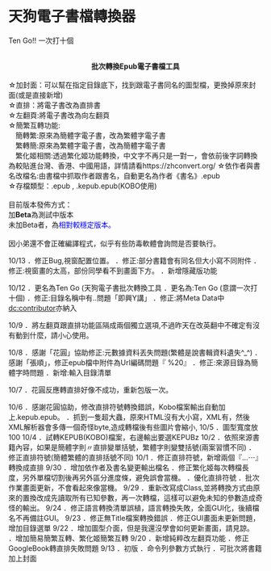 # 天狗電子書檔轉換器<BR>
Ten Go!! 一次打十個<BR>
<BR>
  <B><CENTER>批次轉換Epub電子書檔工具</CENTER></B><BR>
☆加封面：可以幫在指定目錄底下，找到跟電子書同名的圖型檔，更換掉原來封面(或是直接新增)<BR>
☆直排：將電子書改為直排書<BR>
☆左翻頁:將電子書改為向左翻頁<BR>
☆簡繁互轉功能:<BR>
　簡轉繁:原來為簡體字電子書，改為繁體字電子書<BR>
　繁轉簡:原來為繁體字電子書，改為簡體字電子書<BR>
　繁化姬相關:透過繁化姬功能轉換，中文字不再只是一對一，會依前後字詞轉換為較貼進台灣、香港、中國用語，詳情請看https://zhconvert.org/
☆依作者與書名改檔名:由書檔中抓取作者跟書名，自動更名為作者《書名》.epub<BR>
☆存檔類型：.epub , .kepub.epub(KOBO使用)<BR>
<BR>
目前版本發佈方式：<BR>
加<B>Beta</b>為測試中版本<BR>
未加Beta者，為<font color="blue">相對較穩定版本。</font><BR>
<BR>
因小弟還不會正確編譯程式，似乎有些防毒軟體會詢問是否要執行。<BR>

10/13
  ．修正Bug,視窗配置位置。
  ．修正:部分書籍會有同名但大小寫不同附件
  ．修正:視窗畫的太高，部份同學看不到畫面下方。
  ．新增隱藏版功能

10/12 
  ．更名為Ten Go (天狗電子書批次轉換工具
  ．更名為:Ten Go (意謂一次打十個)
  ．修正:目錄名稱中有..問題「即興Y講」
  ．修正:將Meta Data中<dc:contributor>亦納入

10/9
  ．將左翻頁跟直排功能區隔成兩個獨立選項,不過昨天在改英翻中不確定有沒有動到什麼，請小心使用。

10/8
 ．感謝「花圓」協助修正:元數據資料丟失問題(繁體是說書輯資料遺失^_^)
 ．感謝「張順」，修正epub檔中附件為Url編碼問題『 %20』 
 ．修正:來源目錄為簡體字時問題
 ．新增:輸入目錄清單

10/7
  ．花圓反應轉直排好像不成功，重新包版一次。

10/6
  ．感謝花圓協助，修改直排符號轉換錯誤，Kobo檔案輸出自動加上.kepub.epub。
  ．抓到一隻超大蟲，原來HTML沒有大小寫，XML有，然後XML解析器會多傳一個奇怪byte,造成轉檔後有些圖片會縮小,
10/5
  ．圖型寬度放100
10/4
  ．試轉KEPUB(KOBO)檔案，右邊輸出要選KEPUBz
10/2
  ．依照來源書籍內容，如果是簡體字則〃直排變單括號，繁體字則變雙括號(兩案習慣不同)
  ．修正直排符號(簡體繁體的直排括號不同)
10/1
  ．修正直排符號，新增兩個『…⋯』轉換成直排
9/30
  ．增加依作者及書名變更輸出檔名
  ．修正繁化姬每次轉檔長度，另外單檔切割後再另外區分進度條，避免誤會當機。
  ．優化直排符號
  ．批次作業畫面更新，不會看起來像當機。
9/29
  ．重新改寫成Class,並將轉換方式由原來的置換改成先讀取所有已知參數，再一次轉檔，這樣可以避免未知的參數造成奇怪的輸出。
9/24
  ．修正語言轉換清單誤植，語言轉換失敗，全面GUI化，後續檔名不再備註GUI。
9/23
  ．修正無Title檔案轉換錯誤
  ．修正GUI畫面未更新問題，增加目錄選單
9/22
  ．增加圖型介面，但是我還沒學會如何更新畫面，請見諒。
  ．增加簡易簡繁互轉、繁化姬簡繁互轉
9/20
  ．新增純粹改左翻頁功能
  ．修正GoogleBook轉直排失敗問題
9/13
  ．初版
  ．命令列參數方式執行
  ．可批次將書籍加上封面
